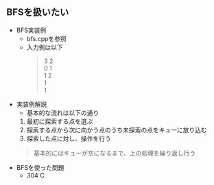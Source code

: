 ## BFSを扱いたい
* BFS実装例
    * bfs.cppを参照
    * 入力例は以下  
        >3 2  
        0 1  
        1 2  
        1  
        1     
* 実装例解説
    * 基本的な流れは以下の通り
    1. 最初に探索する点を選ぶ
    2. 探索する点から次に向かう点のうち未探索の点をキューに放り込む
    3. 探索した点に対し、操作を行う
    > 基本的にはキューが空になるまで、上の処理を繰り返し行う
* BFSを使った問題
    * 304 C